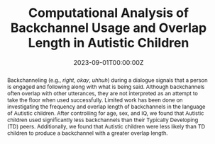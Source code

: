 ---
title: "Computational Analysis of Backchannel Usage and Overlap Length in Autistic Children"
authors:
- Grace O. Lawley
- Peter A. Heeman
- Steven Bedrick
date: "2023-09-01T00:00:00Z"
doi: ""

# Schedule page publish date (NOT publication's date).
publishDate: ""

# Publication type.
# Legend: 0 = Uncategorized; 1 = Conference paper; 2 = Journal article;
# 3 = Preprint / Working Paper; 4 = Report; 5 = Book; 6 = Book section;
# 7 = Thesis; 8 = Patent
publication_types: ["1"]

# Publication name and optional abbreviated publication name.
publication: "Proceedings of the 24th Annual Meeting of the Special Interest Group on Discourse and Dialogue (SIGDIAL), Workshop on Connecting Multiple Disciplines to AI Techniques in Interaction-centric Autism Research and Diagnosis (ICARD)"
publication_short: ""

abstract: "Backchanneling (e.g., *right*, *okay*, *uhhuh*) during a dialogue signals that a person is engaged and following along with what is being said. Although backchannels often overlap with other utterances, they are not interpreted as an attempt to take the floor when used successfully. Limited work has been done on investigating the frequency and overlap length of backchannels in the language of Autistic children. After controlling for age, sex, and IQ, we found that Autistic children used significantly less backchannels than their Typically Developing (TD) peers. Additionally, we found that Autistic children were less likely than TD children to produce a backchannel with a greater overlap length."

# Summary. An optional shortened abstract.
summary: 

tags:
featured: false

links:
- name: "PDF"
  url: files/publications/2023-SIGDIAL-lawley-backchannels.pdf
- name: "Slides"
  url: files/publications/2023-SIGDIAL-lawley-backchannels-slides.pdf
url_pdf: 
url_code: ''
url_dataset: ''
url_poster: ''
url_project: ''
url_slides: ''
url_source: ''
url_video: ''

projects: []

slides: ""
---